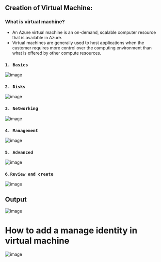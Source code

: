 ## Creation of Virtual Machine:

### What is virtual machine?
- An Azure virtual machine is an on-demand, scalable computer resource that is available in Azure. 
- Virtual machines are generally used to host applications when the customer requires more control over the computing environment than what is offered by other compute resources.

### `1. Basics`
![image](https://user-images.githubusercontent.com/91359308/144701832-0baba726-178f-4cfe-9037-8c6660a631a5.png)
### `2. Disks`
![image](https://user-images.githubusercontent.com/91359308/144701849-3db49e74-dab1-457d-b354-f4a213afc26c.png)
### `3. Networking` 
![image](https://user-images.githubusercontent.com/91359308/144701862-59b5f76f-5b8b-4df4-abb0-238abe4e527b.png)

### `4. Management`
![image](https://user-images.githubusercontent.com/91359308/144701866-912992f3-477a-4073-8673-b1b7d7f58a72.png)

### `5. Advanced`
![image](https://user-images.githubusercontent.com/91359308/173335901-65c7d737-c276-4d28-b18c-a7d30e665965.png)

### `6.Review and create`
![image](https://user-images.githubusercontent.com/91359308/173336055-97ca8c8b-f910-479b-8c21-ce38823d2c24.png)

## Output

![image](https://user-images.githubusercontent.com/91359308/173336873-b74c91ad-debc-48c4-83ea-c0d7c16ce762.png)


# How to add a manage identity in virtual machine
![image](https://user-images.githubusercontent.com/91359308/173338874-22cc6b29-55c9-4477-9840-c6b85d865a6d.png)

